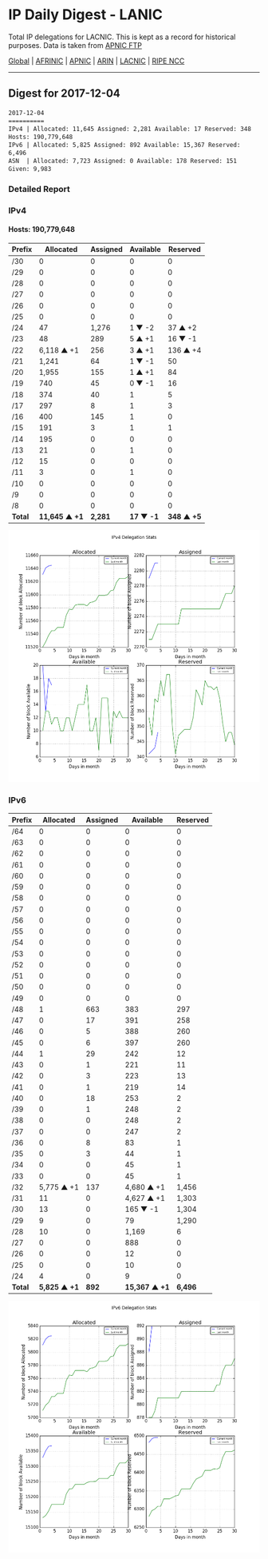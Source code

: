 # IP Daily Digest - LANIC

Total IP delegations for LACNIC. This is kept as a record for historical purposes. Data is taken from [APNIC FTP](https://ftp.apnic.net/)

[Global](https://github.com/csmets/IP-Daily-Digest) | [AFRINIC](https://github.com/csmets/IP-Daily-Digest/tree/master/archives/AFRINIC) | [APNIC](https://github.com/csmets/IP-Daily-Digest/tree/master/archives/APNIC) | [ARIN](https://github.com/csmets/IP-Daily-Digest/tree/master/archives/ARIN) | [LACNIC](https://github.com/csmets/IP-Daily-Digest/tree/master/archives/LACNIC) | [RIPE NCC](https://github.com/csmets/IP-Daily-Digest/tree/master/archives/RIPE_NCC)

---

## Digest for 2017-12-04
```
2017-12-04
==========
IPv4 | Allocated: 11,645 Assigned: 2,281 Available: 17 Reserved: 348 Hosts: 190,779,648
IPv6 | Allocated: 5,825 Assigned: 892 Available: 15,367 Reserved: 6,496
ASN  | Allocated: 7,723 Assigned: 0 Available: 178 Reserved: 151 Given: 9,983
```

### Detailed Report

### IPv4

#### Hosts: **190,779,648**

| Prefix | Allocated | Assigned | Available | Reserved |
| ----- | ----- | ----- | ----- | ----- |
| /30 | 0 | 0 | 0 | 0 |
| /29 | 0 | 0 | 0 | 0 |
| /28 | 0 | 0 | 0 | 0 |
| /27 | 0 | 0 | 0 | 0 |
| /26 | 0 | 0 | 0 | 0 |
| /25 | 0 | 0 | 0 | 0 |
| /24 | 47 | 1,276 | 1 ▼ -2 | 37 ▲ +2 |
| /23 | 48 | 289 | 5 ▲ +1 | 16 ▼ -1 |
| /22 | 6,118 ▲ +1 | 256 | 3 ▲ +1 | 136 ▲ +4 |
| /21 | 1,241 | 64 | 1 ▼ -1 | 50 |
| /20 | 1,955 | 155 | 1 ▲ +1 | 84 |
| /19 | 740 | 45 | 0 ▼ -1 | 16 |
| /18 | 374 | 40 | 1 | 5 |
| /17 | 297 | 8 | 1 | 3 |
| /16 | 400 | 145 | 1 | 0 |
| /15 | 191 | 3 | 1 | 1 |
| /14 | 195 | 0 | 0 | 0 |
| /13 | 21 | 0 | 1 | 0 |
| /12 | 15 | 0 | 0 | 0 |
| /11 | 3 | 0 | 1 | 0 |
| /10 | 0 | 0 | 0 | 0 |
| /9 | 0 | 0 | 0 | 0 |
| /8 | 0 | 0 | 0 | 0 |
| **Total** | **11,645 ▲ +1** | **2,281** | **17 ▼ -1** | **348 ▲ +5** |

![ipv4-stats](ipv4-figure.png)

### IPv6

| Prefix | Allocated | Assigned | Available | Reserved |
| ----- | ----- | ----- | ----- | ----- |
| /64 | 0 | 0 | 0 | 0 |
| /63 | 0 | 0 | 0 | 0 |
| /62 | 0 | 0 | 0 | 0 |
| /61 | 0 | 0 | 0 | 0 |
| /60 | 0 | 0 | 0 | 0 |
| /59 | 0 | 0 | 0 | 0 |
| /58 | 0 | 0 | 0 | 0 |
| /57 | 0 | 0 | 0 | 0 |
| /56 | 0 | 0 | 0 | 0 |
| /55 | 0 | 0 | 0 | 0 |
| /54 | 0 | 0 | 0 | 0 |
| /53 | 0 | 0 | 0 | 0 |
| /52 | 0 | 0 | 0 | 0 |
| /51 | 0 | 0 | 0 | 0 |
| /50 | 0 | 0 | 0 | 0 |
| /49 | 0 | 0 | 0 | 0 |
| /48 | 1 | 663 | 383 | 297 |
| /47 | 0 | 17 | 391 | 258 |
| /46 | 0 | 5 | 388 | 260 |
| /45 | 0 | 6 | 397 | 260 |
| /44 | 1 | 29 | 242 | 12 |
| /43 | 0 | 1 | 221 | 11 |
| /42 | 0 | 3 | 223 | 13 |
| /41 | 0 | 1 | 219 | 14 |
| /40 | 0 | 18 | 253 | 2 |
| /39 | 0 | 1 | 248 | 2 |
| /38 | 0 | 0 | 248 | 2 |
| /37 | 0 | 0 | 247 | 2 |
| /36 | 0 | 8 | 83 | 1 |
| /35 | 0 | 3 | 44 | 1 |
| /34 | 0 | 0 | 45 | 1 |
| /33 | 0 | 0 | 45 | 1 |
| /32 | 5,775 ▲ +1 | 137 | 4,680 ▲ +1 | 1,456 |
| /31 | 11 | 0 | 4,627 ▲ +1 | 1,303 |
| /30 | 13 | 0 | 165 ▼ -1 | 1,304 |
| /29 | 9 | 0 | 79 | 1,290 |
| /28 | 10 | 0 | 1,169 | 6 |
| /27 | 0 | 0 | 888 | 0 |
| /26 | 0 | 0 | 12 | 0 |
| /25 | 0 | 0 | 10 | 0 |
| /24 | 4 | 0 | 9 | 0 |
| **Total** | **5,825 ▲ +1** | **892** | **15,367 ▲ +1** | **6,496** |

![ipv6-stats](ipv6-figure.png)
